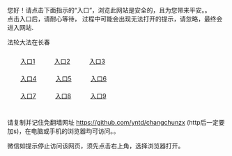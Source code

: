 您好！请点击下面指示的“入口”，浏览此网站是安全的，且为您带来平安。。 <br/>
点击入口后，请耐心等待， 过程中可能会出现无法打开的提示，请忽略，最终会进入网站. </br>

法轮大法在长春<br/>
<div style="padding:10px"><a style="margin:20px" target="_blank" href="https://disyn0oco6udk.cloudfront.net/2Qpsp?lvexxpr" id="ccLink1" rel="nofollow">入口1</a> <a target="_blank" style="margin:20px" href="https://d3rnabfgi9igwk.cloudfront.net/2Qpsp?siepoci" id="ccLink2" rel="nofollow">入口2</a> <a style="margin:20px" target="_blank" href="https://d1fj4q2aokgnva.cloudfront.net/2Qpsp?afnmz" id="ccLink3" rel="nofollow">入口3</a></div>

<div style="padding:10px" ><a style="margin:20px" target="_blank" href="https://disyn0oco6udk.cloudfront.net/2Qpsp?lvexxpr" id="ccLink4" rel="nofollow">入口4</a> <a style="margin:20px" href="https://d3rnabfgi9igwk.cloudfront.net/2Qpsp?siepoci" target="_blank" id="ccLink5" rel="nofollow">入口5</a> <a style="margin:20px" href="https://d1fj4q2aokgnva.cloudfront.net/2Qpsp?afnmz" target="_blank" id="ccLink6" rel="nofollow">入口6</a></div>

<div style="padding:10px"><a style="margin:20px" target="_blank" href="https://disyn0oco6udk.cloudfront.net/2Qpsp?lvexxpr" id="ccLink7" rel="nofollow">入口7</a> <a style="margin:20px" href="https://d3rnabfgi9igwk.cloudfront.net/2Qpsp?siepoci" target="_blank" id="ccLink8" rel="nofollow">入口8</a> <a style="margin:20px" target="_blank" href="https://d1fj4q2aokgnva.cloudfront.net/2Qpsp?afnmz" id="ccLink9" rel="nofollow">入口9</a></div>

<br/>



请复制并记住免翻墙网址 https://github.com/yntd/changchunzx (http后一定要加s)，在电脑或手机的浏览器均可访问。。<br/>

微信如提示停止访问该网页，须先点击右上角，选择浏览器打开。
